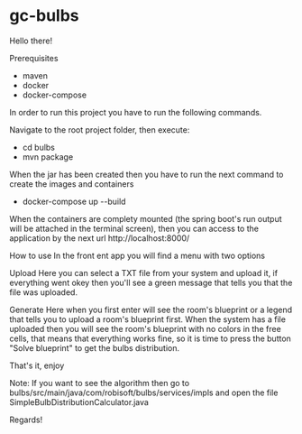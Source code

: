 # gc-bulbs

Hello there!

Prerequisites
- maven
- docker
- docker-compose

In order to run this project you have to run the following commands.

Navigate to the root project folder, then execute:
- cd bulbs
- mvn package

When the jar has been created then you have to run the next command to create the images and containers
- docker-compose up --build

When the containers are complety mounted (the spring boot's run output will be attached in the terminal screen),
then you can access to the application by the next url http://localhost:8000/

How to use
In the front ent app you will find a menu with two options

Upload
Here you can select a TXT file from your system and upload it, if everything went okey then you'll see a green message that tells you
that the file was uploaded.

Generate
Here when you first enter will see the room's blueprint or a legend that tells you to upload a room's blueprint first. When the system has
a file uploaded then you will see the room's blueprint with no colors in the free cells, that means that everything works fine, so it is time
to press the button "Solve blueprint" to get the bulbs distribution.

That's it, enjoy

Note:
If you want to see the algorithm then go to bulbs/src/main/java/com/robisoft/bulbs/services/impls
and open the file SimpleBulbDistributionCalculator.java

Regards!
